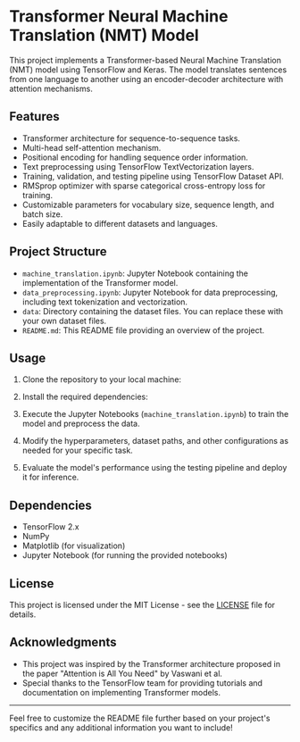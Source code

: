
# Transformer Neural Machine Translation (NMT) Model

This project implements a Transformer-based Neural Machine Translation (NMT) model using TensorFlow and Keras. The model translates sentences from one language to another using an encoder-decoder architecture with attention mechanisms.

## Features

- Transformer architecture for sequence-to-sequence tasks.
- Multi-head self-attention mechanism.
- Positional encoding for handling sequence order information.
- Text preprocessing using TensorFlow TextVectorization layers.
- Training, validation, and testing pipeline using TensorFlow Dataset API.
- RMSprop optimizer with sparse categorical cross-entropy loss for training.
- Customizable parameters for vocabulary size, sequence length, and batch size.
- Easily adaptable to different datasets and languages.

## Project Structure

- `machine_translation.ipynb`: Jupyter Notebook containing the implementation of the Transformer model.
- `data_preprocessing.ipynb`: Jupyter Notebook for data preprocessing, including text tokenization and vectorization.
- `data`: Directory containing the dataset files. You can replace these with your own dataset files.
- `README.md`: This README file providing an overview of the project.

## Usage

1. Clone the repository to your local machine:  

2. Install the required dependencies:

3. Execute the Jupyter Notebooks (`machine_translation.ipynb`) to train the model and preprocess the data.

4. Modify the hyperparameters, dataset paths, and other configurations as needed for your specific task.

5. Evaluate the model's performance using the testing pipeline and deploy it for inference.

## Dependencies

- TensorFlow 2.x
- NumPy
- Matplotlib (for visualization)
- Jupyter Notebook (for running the provided notebooks)

## License

This project is licensed under the MIT License - see the [LICENSE](LICENSE) file for details.

## Acknowledgments

- This project was inspired by the Transformer architecture proposed in the paper "Attention is All You Need" by Vaswani et al.
- Special thanks to the TensorFlow team for providing tutorials and documentation on implementing Transformer models.

---

Feel free to customize the README file further based on your project's specifics and any additional information you want to include!
